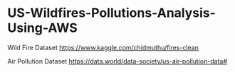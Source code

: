 # US-Wildfires-Pollutions-Analysis-Using-AWS

Wild Fire Dataset
https://www.kaggle.com/chidmuthu/fires-clean

Air Pollution Dataset
https://data.world/data-society/us-air-pollution-data#
